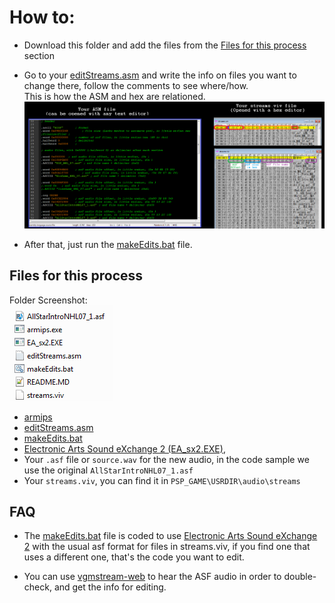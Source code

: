 # How to:

- Download this folder and add the files from the [Files for this process](#Files-for-this-process) section

- Go to your [editStreams.asm](https://github.com/Bunkai9448/NHL-07_public/blob/main/Audio-asf/StreamsFileEdit/editStreams.asm) and write the info on files you want to change there, follow the comments to see where/how. \
This is how the ASM and hex are relationed.
![How to read your viv](https://github.com/Bunkai9448/NHL-07_public/blob/main/Audio-asf/StreamsFileEdit/UnderstandingYourVIV.png)

- After that, just run the [makeEdits.bat](https://github.com/Bunkai9448/NHL-07_public/blob/main/Audio-asf/StreamsFileEdit/makeEdits.bat) file.

## Files for this process

Folder Screenshot: \
![Folder Screenshot](https://github.com/Bunkai9448/NHL-07_public/blob/main/Audio-asf/StreamsFileEdit/StreamsFileEdit_folder.png)

- [armips](https://github.com/Kingcom/armips/releases)
- [editStreams.asm](https://github.com/Bunkai9448/NHL-07_public/blob/main/Audio-asf/StreamsFileEdit/editStreams.asm)
- [makeEdits.bat](https://github.com/Bunkai9448/NHL-07_public/blob/main/Audio-asf/StreamsFileEdit/makeEdits.bat)
- [Electronic Arts Sound eXchange 2 (EA_sx2.EXE)](https://wiki.multimedia.cx/index.php/Electronic_Arts_Sound_eXchange), 
- Your `.asf` file or `source.wav` for the new audio, in the code sample we use the original `AllStarIntroNHL07_1.asf`
- Your `streams.viv`, you can find it in `PSP_GAME\USRDIR\audio\streams`

## FAQ

- The [makeEdits.bat](https://github.com/Bunkai9448/NHL-07_public/blob/main/Audio-asf/StreamsFileEdit/makeEdits.bat) file 
is coded to use [Electronic Arts Sound eXchange 2](https://wiki.multimedia.cx/index.php/Electronic_Arts_Sound_eXchange) with 
the usual asf format for files in streams.viv, if you find one that uses a different one, that's the code you want to edit.

- You can use [vgmstream-web](https://katiefrogs.github.io/vgmstream-web/) to hear the ASF audio in order to double-check, and get the info for editing.
